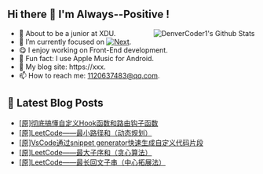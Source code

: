 ## Hi there 👋 I'm Always--Positive !
<div>
  <img alt="DenverCoder1's Github Stats" src="https://denvercoder1-github-readme-stats.vercel.app/api?username=qq1120637483&show_icons=true&count_private=true&theme=react&hide_border=true&hide_title=true&bg_color=1F222E&title_color=F85D7F&icon_color=F8D866" align= "right" />

- 🎒 About to be a junior at XDU. 
- 🔬 I’m currently focused on [![Next](https://img.shields.io/badge/-Next-brightgreen)](https://). 
- 😋 I enjoy working on Front-End development.
- 🎵 Fun fact: I use Apple Music for Android.
- 📝 My blog site: https://xxx.
- 📫 How to reach me:  1120637483@qq.com.
</div>  


## 📕 Latest Blog Posts

<!-- BLOG-POST-LIST:START -->
- [[原]彻底搞懂自定义Hook函数和路由钩子函数](https://blog.csdn.net/sinat_41696687/article/details/120756373)
- [[原]LeetCode——最小路径和（动态规划）](https://blog.csdn.net/sinat_41696687/article/details/120718630)
- [[原]VsCode通过snippet generator快速生成自定义代码片段](https://blog.csdn.net/sinat_41696687/article/details/120703355)
- [[原]LeetCode——最大子序和（贪心算法）](https://blog.csdn.net/sinat_41696687/article/details/120665638)
- [[原]LeetCode——最长回文子串（中心拓展法）](https://blog.csdn.net/sinat_41696687/article/details/120632522)
<!-- BLOG-POST-LIST:END -->









